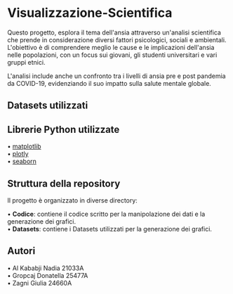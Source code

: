 # Visualizzazione-Scientifica
Questo progetto, esplora il tema dell'ansia attraverso un'analisi scientifica che prende in considerazione diversi fattori psicologici, sociali e ambientali. L'obiettivo è di comprendere meglio le cause e le implicazioni dell'ansia nelle popolazioni, con un focus sui giovani, gli studenti universitari e vari gruppi etnici.

L'analisi include anche un confronto tra i livelli di ansia pre e post pandemia da COVID-19, evidenziando il suo impatto sulla salute mentale globale.

## Datasets utilizzati  

## Librerie Python utilizzate
• [matplotlib](https://matplotlib.org/)   
• [plotly](https://plotly.com/graphing-libraries/  )  
• [seaborn](https://seaborn.pydata.org/  )   

## Struttura della repository
Il progetto è organizzato in diverse directory:

• **Codice**:  contiene il codice scritto per la manipolazione dei dati e la generazione dei grafici.  
• **Datasets**: contiene i Datasets utilizzati per la generazione dei grafici.    

## Autori
•  Al Kababji Nadia 21033A  
•  Gropcaj Donatella 25477A  
•  Zagni Giulia 24660A  
